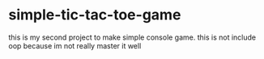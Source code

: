 # simple-tic-tac-toe-game
this is my second project to make simple console game. this is not include oop because im not really master it well
<p>
  <img src="ttt.JPG>
</p>
